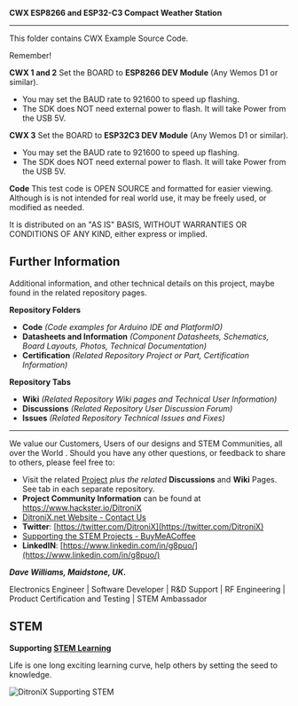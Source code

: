 **CWX ESP8266 and ESP32-C3 Compact Weather Station**

------------

This folder contains CWX Example Source Code.

  Remember!

**CWX 1 and 2**
	Set the BOARD to **ESP8266 DEV Module** (Any Wemos D1 or similar).
 - You may set the BAUD rate to 921600 to speed up flashing.
 - The SDK does NOT need external power to flash.  It will take Power from the USB 5V.
 
**CWX 3**
	Set the BOARD to **ESP32C3 DEV Module** (Any Wemos D1 or similar).
 - You may set the BAUD rate to 921600 to speed up flashing.
 - The SDK does NOT need external power to flash.  It will take Power from the USB 5V.
  
  **Code**
  This test code is OPEN SOURCE and formatted for easier viewing.  Although is is not intended for real world use, it may be freely used, or modified as needed.
  
  It is distributed on an "AS IS" BASIS, WITHOUT WARRANTIES OR CONDITIONS OF ANY KIND, either express or implied.



## **Further Information**

Additional information, and other technical details on this project, maybe found in the related repository pages.

**Repository Folders**

 - **Code** *(Code examples for Arduino  IDE and PlatformIO)*
 -  **Datasheets and Information** *(Component Datasheets, Schematics, Board Layouts, Photos, Technical Documentation)*
 - **Certification** *(Related Repository Project or Part, Certification Information)*

**Repository Tabs**

 - **Wiki** *(Related Repository Wiki pages and Technical User Information)*
 - **Discussions** *(Related Repository User Discussion Forum)*
 - **Issues** *(Related Repository Technical Issues and Fixes)*

***

We value our Customers, Users of our designs and STEM Communities, all over the World . Should you have any other questions, or feedback to share to others, please feel free to:

* Visit the related [Project](https://github.com/DitroniX?tab=repositories) *plus the related* **Discussions** and **Wiki** Pages.  See tab in each separate repository.
* **Project Community Information** can be found at https://www.hackster.io/DitroniX
* [DitroniX.net Website - Contact Us](https://ditronix.net/contact/)
* **Twitter**: [https://twitter.com/DitroniX](https://twitter.com/DitroniX)
* [Supporting the STEM Projects - BuyMeACoffee](https://www.buymeacoffee.com/DitroniX)
*  **LinkedIN**: [https://www.linkedin.com/in/g8puo/](https://www.linkedin.com/in/g8puo/)

***Dave Williams, Maidstone, UK.***

Electronics Engineer | Software Developer | R&D Support | RF Engineering | Product Certification and Testing | STEM Ambassador

## STEM

**Supporting [STEM Learning](https://www.stem.org.uk/)**

Life is one long exciting learning curve, help others by setting the seed to knowledge.

![DitroniX Supporting STEM](https://hackster.imgix.net/uploads/attachments/1606838/stem_ambassador_-_100_volunteer_badge_edxfxlrfbc1_bjdqharfoe1_xbqi2KUcri.png?auto=compress%2Cformat&w=540&fit=max)

